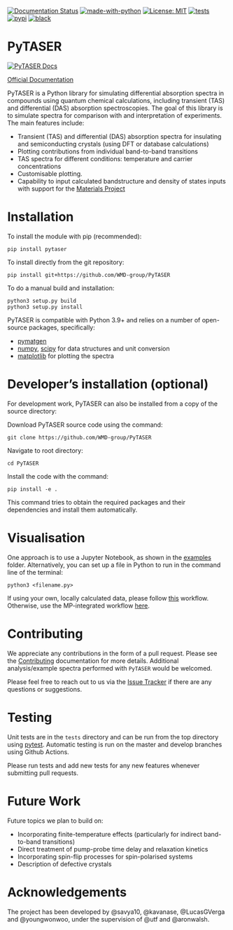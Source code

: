[![Documentation Status](https://readthedocs.org/projects/pytaser/badge/?version=latest)](https://pytaser.readthedocs.io/en/latest/?badge=latest)
[![made-with-python](https://img.shields.io/badge/Made%20with-Python-1f425f.svg)](https://www.python.org/)
[![License: MIT](https://img.shields.io/badge/License-MIT-yellow.svg)](https://opensource.org/licenses/MIT)
[![tests](https://github.com/WMD-Group/PyTASER/actions/workflows/build_and_test.yml/badge.svg)](https://github.com/WMD-Group/PyTASER/actions)
[![pypi](https://img.shields.io/pypi/v/pytaser)](https://pypi.org/project/pytaser)
[![black](https://img.shields.io/badge/code%20style-black-000000.svg)](https://img.shields.io/badge/code%20style-black-000000.svg)

# PyTASER

[![PyTASER Docs](docs/PyTASER.png)](https://pytaser.readthedocs.io/en/latest/)

[Official Documentation](https://pytaser.readthedocs.io/en/latest/)

PyTASER is a Python library for simulating differential absorption spectra in compounds using quantum chemical calculations, including transient (TAS) and differential (DAS) absorption spectroscopies. The goal of this library is to simulate spectra for comparison with and interpretation of experiments. The main features include:

* Transient (TAS) and differential (DAS) absorption spectra for insulating and semiconducting crystals (using DFT or database calculations)
* Plotting contributions from individual band-to-band transitions
* TAS spectra for different conditions: temperature and carrier concentrations
* Customisable plotting.
* Capability to input calculated bandstructure and density of states inputs with support for the [Materials Project](https://materialsproject.org)

# Installation

To install the module with pip (recommended): 

```
pip install pytaser
```
To install directly from the git repository:
```
pip install git+https://github.com/WMD-group/PyTASER
```
To do a manual build and installation:
```
python3 setup.py build
python3 setup.py install
```

PyTASER is compatible with Python 3.9+ and relies on a number of open-source packages, specifically:

* [pymatgen](https://pymatgen.org/index.html) 
* [numpy](https://numpy.org/), [scipy](https://scipy.org/) for data structures and unit conversion
* [matplotlib](https://matplotlib.org/) for plotting the spectra

# Developer’s installation (optional)

For development work, PyTASER can also be installed from a copy of the source directory:

Download PyTASER source code using the command:
```
git clone https://github.com/WMD-group/PyTASER
```
Navigate to root directory:
```
cd PyTASER
```
Install the code with the command:
```
pip install -e .
```
This command tries to obtain the required packages and their dependencies and install them automatically.

# Visualisation 

One approach is to use a Jupyter Notebook, as shown in the [examples](https://github.com/WMD-group/PyTASER/blob/main/examples) folder.
Alternatively, you can set up a file in Python to run in the command line of the terminal:
```
python3 <filename.py>
```

If using your own, locally calculated data, please follow [this](https://github.com/WMD-group/PyTASER/blob/main/examples/PyTASER_DFT_Example.ipynb) workflow.
Otherwise, use the MP-integrated workflow [here](https://github.com/WMD-group/PyTASER/blob/main/examples/PyTASER_MP_Example.ipynb). 

# Contributing

We appreciate any contributions in the form of a pull request. Please see the [Contributing](https://pytaser.readthedocs.io/en/latest/contributing.html) documentation for more details.
Additional analysis/example spectra performed with `PyTASER` would be welcomed.

Please feel free to reach out to us via the [Issue Tracker](https://github.com/WMD-group/PyTASER/issues) if there are any questions or suggestions. 

# Testing

Unit tests are in the `tests` directory and can be run from the top directory using [pytest](https://pytest.org). Automatic testing is run on the master and develop branches using Github Actions. 

Please run tests and add new tests for any new features whenever submitting pull requests.

# Future Work

Future topics we plan to build on:

* Incorporating finite-temperature effects (particularly for indirect band-to-band transitions)
* Direct treatment of pump-probe time delay and relaxation kinetics 
* Incorporating spin-flip processes for spin-polarised systems
* Description of defective crystals 

# Acknowledgements

The project has been developed by @savya10, @kavanase, @LucasGVerga and @youngwonwoo, under the supervision of @utf and @aronwalsh.
